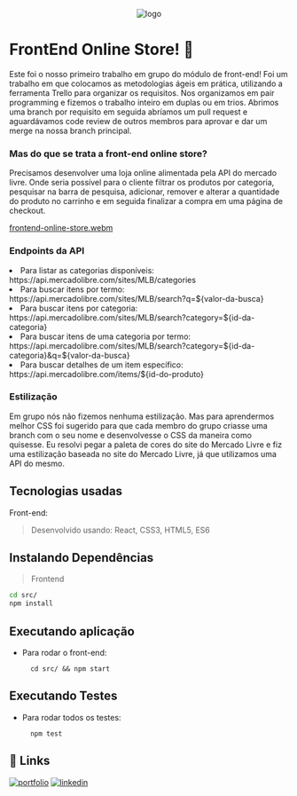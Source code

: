 <div align="center">

![logo](https://user-images.githubusercontent.com/106452876/230095704-c2addfb5-c40e-4848-8fa3-6e7a9a0d72e6.png)

</div>

# FrontEnd Online Store! :convenience_store:

Este foi o nosso primeiro trabalho em grupo do módulo de front-end! Foi um trabalho em que colocamos as metodologias ágeis em prática, utilizando a ferramenta Trello para organizar os requisitos. 
Nos organizamos em pair programming e fizemos o trabalho inteiro em duplas ou em trios. Abrimos uma branch por requisito em seguida abríamos um pull request e aguardávamos code review de outros membros para aprovar e dar um merge na nossa branch principal. 

### Mas do que se trata a front-end online store? 
Precisamos desenvolver uma loja online alimentada pela API do mercado livre. Onde seria possível para o cliente filtrar os produtos por categoria, pesquisar na barra de pesquisa, adicionar, remover e alterar a quantidade do produto no carrinho e em seguida finalizar a compra em uma página de checkout.

[frontend-online-store.webm](https://user-images.githubusercontent.com/106452876/230097090-9916a87a-5684-4816-9dbd-2e8eacfa8935.webm)

### Endpoints da API
<li>Para listar as categorias disponíveis: https://api.mercadolibre.com/sites/MLB/categories </li>
<li>Para buscar itens por termo: https://api.mercadolibre.com/sites/MLB/search?q=${valor-da-busca} </li>
<li>Para buscar itens por categoria: https://api.mercadolibre.com/sites/MLB/search?category=${id-da-categoria} </li>
<li>Para buscar itens de uma categoria por termo: https://api.mercadolibre.com/sites/MLB/search?category=${id-da-categoria}&q=${valor-da-busca}</li>
<li>Para buscar detalhes de um item específico: https://api.mercadolibre.com/items/${id-do-produto}

### Estilização 
Em grupo nós não fizemos nenhuma estilização. Mas para aprendermos melhor CSS foi sugerido para que cada membro do grupo criasse uma branch com o seu nome e desenvolvesse o CSS da maneira como quisesse. 
Eu resolvi pegar a paleta de cores do site do Mercado Livre e fiz uma estilização baseada no site do Mercado Livre, já que utilizamos uma API do mesmo. 

## Tecnologias usadas
Front-end:
> Desenvolvido usando: React, CSS3, HTML5, ES6
  
## Instalando Dependências
> Frontend
```bash
cd src/
npm install
``` 
## Executando aplicação
* Para rodar o front-end:

  ```
    cd src/ && npm start
  ```

## Executando Testes

* Para rodar todos os testes:

  ```
    npm test
  ```

## 🔗 Links
[![portfolio](https://img.shields.io/badge/my_portfolio-000?style=for-the-badge&logo=ko-fi&logoColor=white)](https://joanamds.github.io/#/)
[![linkedin](https://img.shields.io/badge/linkedin-0A66C2?style=for-the-badge&logo=linkedin&logoColor=white)](https://www.linkedin.com/in/dev-joanamds/)
